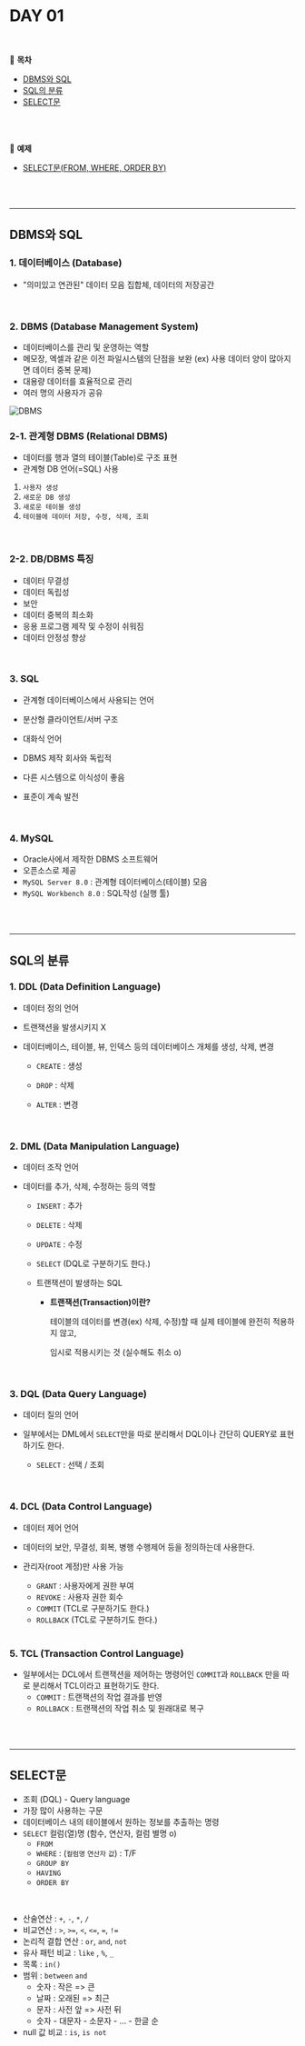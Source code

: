 # DAY 01

<br>

:milky_way:  **목차** <br>

- [DBMS와 SQL](#dbms와-sql)
- [SQL의 분류](#sql의-분류)
- [SELECT문](#select문)
<br>
<br>

:milky_way:  **예제** <br>
- [SELECT문(FROM, WHERE, ORDER BY)](./select.sql)

<br>
<br>

---

## DBMS와 SQL

### 1. 데이터베이스 (Database)

- "의미있고 연관된" 데이터 모음 집합체, 데이터의 저장공간

<br>

### 2. DBMS (Database Management System)

- 데이터베이스를 관리 및 운영하는 역할
- 메모장, 엑셀과 같은 이전 파일시스템의 단점을 보완 (ex) 사용 데이터 양이 많아지면 데이터 중복 문제)
- 대용량 데이터를 효율적으로 관리
- 여러 명의 사용자가 공유

![DBMS](./DBMS.png)

### 2-1. 관계형 DBMS (Relational DBMS)

- 데이터를 행과 열의 테이블(Table)로 구조 표현
- 관계형 DB 언어(=SQL) 사용

1. `사용자 생성`
2. `새로운 DB 생성`
3. `새로운 테이블 생성`
4. `테이블에 데이터 저장, 수정, 삭제, 조회`

<br>

### 2-2. DB/DBMS 특징

- 데이터 무결성
- 데이터 독립성
- 보안
- 데이터 중복의 최소화
- 응용 프로그램 제작 및 수정이 쉬워짐
- 데이터 안정성 향상

<br>

### 3. SQL

- 관계형 데이터베이스에서 사용되는 언어

- 분산형 클라이언트/서버 구조

- 대화식 언어

- DBMS 제작 회사와 독립적

- 다른 시스템으로 이식성이 좋음

- 표준이 계속 발전

  <br>

### 4. MySQL

- Oracle사에서 제작한 DBMS 소프트웨어
- 오픈소스로 제공
- `MySQL Server 8.0` : 관계형 데이터베이스(테이블) 모음
- `MySQL Workbench 8.0` : SQL작성 (실행 툴)

<br>
<br>


---

## SQL의 분류

### 1. DDL (Data Definition Language)

- 데이터 정의 언어

- 트랜잭션을 발생시키지 X

- 데이터베이스, 테이블, 뷰, 인덱스 등의 데이터베이스 개체를 생성, 삭제, 변경

  - `CREATE` : 생성

  - `DROP` : 삭제

  - `ALTER` : 변경

    <br>

### 2. DML (Data Manipulation Language)

- 데이터 조작 언어

- 데이터를 추가, 삭제, 수정하는 등의 역할

  - `INSERT` : 추가

  - `DELETE` : 삭제

  - `UPDATE` : 수정

  - `SELECT` (DQL로 구분하기도 한다.)

  - 트랜잭션이 발생하는 SQL

    - **트랜잭션(Transaction)이란?**

      테이블의 데이터를 변경(ex) 삭제, 수정)할 때 실제 테이블에 완전히 적용하지 않고,

      임시로 적용시키는 것 (실수해도 취소 o)

      <br>

### 3. DQL (Data Query Language)

- 데이터 질의 언어

- 일부에서는 DML에서 `SELECT`만을 따로 분리해서 DQL이나 간단히 QUERY로 표현하기도 한다.

  - `SELECT` : 선택 / 조회

    <br>

### 4. DCL (Data Control Language)

- 데이터 제어 언어

- 데이터의 보안, 무결성, 회복, 병행 수행제어 등을 정의하는데 사용한다.

- 관리자(root 계정)만 사용 가능

  - `GRANT` : 사용자에게 권한 부여
  - `REVOKE` : 사용자 권한 회수
  - `COMMIT` (TCL로 구분하기도 한다.)
  - `ROLLBACK` (TCL로 구분하기도 한다.)

  <br>

### 5. TCL (Transaction Control Language)

- 일부에서는 DCL에서 트랜잭션을 제어하는 명령어인 `COMMIT`과 `ROLLBACK` 만을 따로 분리해서 TCL이라고 표현하기도 한다.
  - `COMMIT` : 트랜잭션의 작업 결과를 반영
  - `ROLLBACK` : 트랜잭션의 작업 취소 및 원래대로 복구


<br>
<br>

---

## SELECT문

- 조회 (DQL) - Query language
- 가장 많이 사용하는 구문
- 데이터베이스 내의 테이블에서 원하는 정보를 추출하는 명령
- `SELECT` 컬럼(열)명 (함수, 연산자, 컬럼 별명 o)
  - `FROM` 
  - `WHERE` : (`컬럼명` `연산자` `값`) : T/F
  - `GROUP BY`
  - `HAVING`
  - `ORDER BY` 

<br>

- 산술연산 : `+`, `-`, `*`, `/`
- 비교연산 : `>`, `>=`, `<`, `<=`, `=`, `!=`
- 논리적 결합 연산 : `or`, `and`, `not`
- 유사 패턴 비교 : `like` , `%`, `_`
- 목록 : `in()`
- 범위 : `between` `and` 
  - 숫자 : 작은 => 큰
  - 날짜 : 오래된 => 최근
  - 문자 : 사전 앞 => 사전 뒤
  - 숫자 - 대문자 - 소문자 - ... - 한글 순
- null 값 비교 : `is`, `is not`